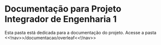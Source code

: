 # Documentação para Projeto Integrador de Engenharia 1

Esta pasta está dedicada para a documentação do projeto. Acesse a pasta <<!nav>>/documentacao/overleaf<<!/nav>>
